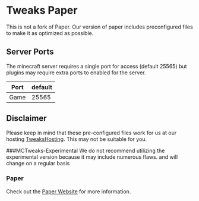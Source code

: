 # Tweaks Paper
This is not a fork of Paper.
Our version of paper includes preconfigured files to make it as optimized as possible.

## Server Ports

The minecraft server requires a single port for access (default 25565) but plugins may require extra ports to enabled for the server.

| Port  | default |
|-------|---------|
| Game  | 25565   |

## Disclaimer

Please keep in mind that these pre-configured files work for us at our hosting [TweaksHosting](https://TweaksHosting.com/). This may not be suitable for you. 


###MCTweaks-Experimental
We do not recommend utilizing the experimental version because it may include numerous flaws. and will change on a regular basis

### Paper
Check out the [Paper Website](https://papermc.io/) for more information.

